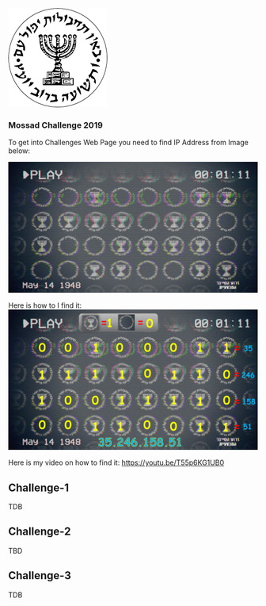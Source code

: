 <img src="mossad.png">

### Mossad Challenge 2019

To get into Challenges Web Page you need to find IP Address from Image below:

<img src="./ChallengeEntry/image1.png">

Here is how to I find it:
<img src="./ChallengeEntry/image1solution.jpg">

Here is my video on how to find it: https://youtu.be/T55p6KG1UB0


## Challenge-1
TDB

## Challenge-2
TBD

## Challenge-3
TDB
